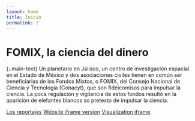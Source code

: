 ```yaml
---
layout: home
title: Inicio
permalink: /
---
```


# FOMIX, la ciencia del dinero

{:.main-text}
Un planetario en Jalisco, un centro de investigación espacial en el Estado de México y dos asociaciones civiles tienen en común ser beneficiarias de los Fondos Mixtos, o FOMIX, del Consejo Nacional de Ciencia y Tecnología (Conacyt), que son fideicomisos para impulsar la ciencia. La poca regulación y vigilancia de estos fondos resultó en la aparición de elefantes blancos so pretexto de impulsar la ciencia.

[Los reportajes](https://fomix.poderlatam.org/#/posts/)
[Website iframe version](https://towerbuilder.poderlatam.org/?iframe)
[Visualization iframe](https://towerbuilder.poderlatam.org/iframe-visualization/)
